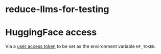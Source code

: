 # reduce-llms-for-testing

# HuggingFace access

Via a [user access token](https://huggingface.co/docs/hub/en/security-tokens) to be set as the environment variable `HF_TOKEN`.
